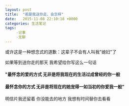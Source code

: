 ```yaml
---
layout: post
title:  "若是我送你走、会怎样"
date:   2015-11-08 22:10:18 +0000
categories: 生活笔记
tags:
     -记事
     -无聊
---
```


或许这是一种想念式的道歉：这辈子不会有人叫我"媳妇"了

如果等到送你走的那天 我希望给你写这么一句话 

#### "最怀念的爱的方式 无非是将我现在的生活过成曾经的你一般 

#### 最怀念你的方式 无非是将现在的她宠得一如当初的你爱我一般"

明信片我还留着 你没能去的地方 我想有时间替你去看看
